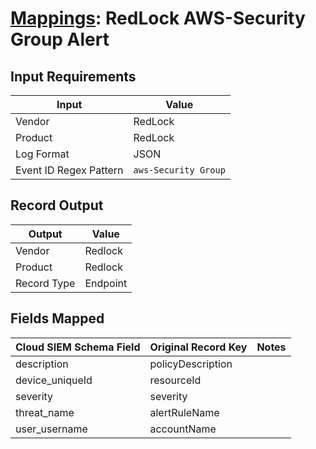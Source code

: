 # [Mappings](README.md): RedLock AWS-Security Group Alert

## Input Requirements

|Input|Value|
|-----|-----|
|Vendor|RedLock|
|Product|RedLock|
|Log Format|JSON|
|Event ID Regex Pattern|`aws-Security Group`|

## Record Output

|Output|Value|
|------|-----|
|Vendor|Redlock|
|Product|Redlock|
|Record Type|Endpoint|

## Fields Mapped

|Cloud SIEM Schema Field|Original Record Key|Notes|
|-----------------------|-------------------|-----|
|description|policyDescription||
|device_uniqueId|resourceId||
|severity|severity||
|threat_name|alertRuleName||
|user_username|accountName||

